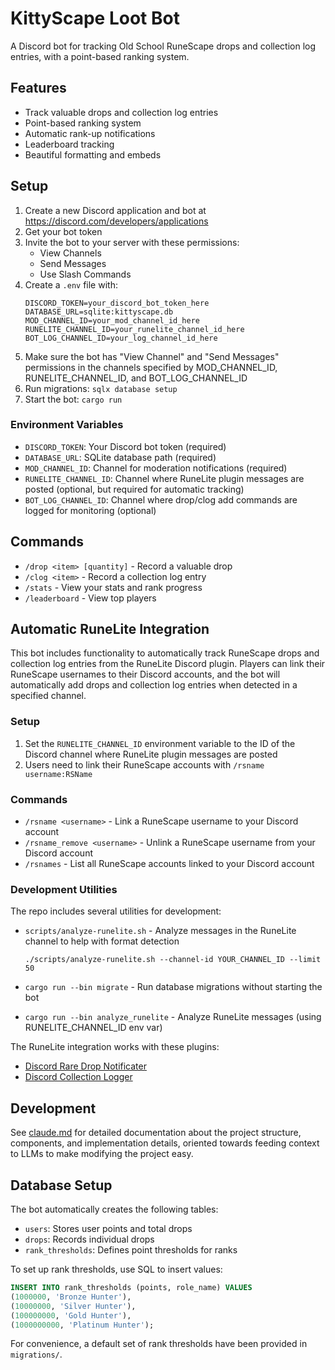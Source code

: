 # KittyScape Loot Bot

A Discord bot for tracking Old School RuneScape drops and collection log entries, with a point-based ranking system.

## Features

- Track valuable drops and collection log entries
- Point-based ranking system
- Automatic rank-up notifications
- Leaderboard tracking
- Beautiful formatting and embeds

## Setup

1. Create a new Discord application and bot at https://discord.com/developers/applications
2. Get your bot token
3. Invite the bot to your server with these permissions:
   - View Channels
   - Send Messages
   - Use Slash Commands
4. Create a `.env` file with:
   ```
   DISCORD_TOKEN=your_discord_bot_token_here
   DATABASE_URL=sqlite:kittyscape.db
   MOD_CHANNEL_ID=your_mod_channel_id_here
   RUNELITE_CHANNEL_ID=your_runelite_channel_id_here
   BOT_LOG_CHANNEL_ID=your_log_channel_id_here
   ```
5. Make sure the bot has "View Channel" and "Send Messages" permissions in the channels specified by MOD_CHANNEL_ID, RUNELITE_CHANNEL_ID, and BOT_LOG_CHANNEL_ID
6. Run migrations: `sqlx database setup`
7. Start the bot: `cargo run`

### Environment Variables

- `DISCORD_TOKEN`: Your Discord bot token (required)
- `DATABASE_URL`: SQLite database path (required)
- `MOD_CHANNEL_ID`: Channel for moderation notifications (required)
- `RUNELITE_CHANNEL_ID`: Channel where RuneLite plugin messages are posted (optional, but required for automatic tracking)
- `BOT_LOG_CHANNEL_ID`: Channel where drop/clog add commands are logged for monitoring (optional)

## Commands

- `/drop <item> [quantity]` - Record a valuable drop
- `/clog <item>` - Record a collection log entry
- `/stats` - View your stats and rank progress
- `/leaderboard` - View top players

## Automatic RuneLite Integration

This bot includes functionality to automatically track RuneScape drops and collection log entries from the RuneLite Discord plugin. Players can link their RuneScape usernames to their Discord accounts, and the bot will automatically add drops and collection log entries when detected in a specified channel.

### Setup

1. Set the `RUNELITE_CHANNEL_ID` environment variable to the ID of the Discord channel where RuneLite plugin messages are posted
2. Users need to link their RuneScape accounts with `/rsname username:RSName`

### Commands

- `/rsname <username>` - Link a RuneScape username to your Discord account
- `/rsname_remove <username>` - Unlink a RuneScape username from your Discord account  
- `/rsnames` - List all RuneScape accounts linked to your Discord account

### Development Utilities

The repo includes several utilities for development:

- `scripts/analyze-runelite.sh` - Analyze messages in the RuneLite channel to help with format detection
  ```
  ./scripts/analyze-runelite.sh --channel-id YOUR_CHANNEL_ID --limit 50
  ```

- `cargo run --bin migrate` - Run database migrations without starting the bot
- `cargo run --bin analyze_runelite` - Analyze RuneLite messages (using RUNELITE_CHANNEL_ID env var)

The RuneLite integration works with these plugins:
- [Discord Rare Drop Notificater](https://runelite.net/plugin-hub/show/discord-rare-drop-notificater)
- [Discord Collection Logger](https://runelite.net/plugin-hub/show/discord-collection-logger)

## Development

See [claude.md](claude.md) for detailed documentation about the project structure, components, and implementation details, oriented towards feeding context to LLMs to make modifying the project easy.

## Database Setup

The bot automatically creates the following tables:
- `users`: Stores user points and total drops
- `drops`: Records individual drops
- `rank_thresholds`: Defines point thresholds for ranks

To set up rank thresholds, use SQL to insert values:
```sql
INSERT INTO rank_thresholds (points, role_name) VALUES
(1000000, 'Bronze Hunter'),
(10000000, 'Silver Hunter'),
(100000000, 'Gold Hunter'),
(1000000000, 'Platinum Hunter');
```
For convenience, a default set of rank thresholds have been provided in `migrations/`.